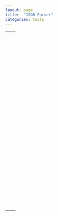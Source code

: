 ```yaml
---
layout: page
title:  "JSON Parser"
categories: tools
---
```


<link rel="stylesheet" type="text/css" href="/css/jsoneditor.min.css">

<table border="0" style="width:100%">
	<tr>
		<td colspan="2">
			<div id="errorMessage" style="font-weight: 700; color: #fdfdfd; border: 1px solid #D14; padding: 10px; margin-bottom: 5px;background: #D14; display:none"></div>
		</td>
	</tr>
	<tr>
		<td width="50%"><div id="jsoneditor" style="width: 100%; height: 550px;"></div></td>
		<td width="50%"><div id="jsonview" style="width: 100%; height: 550px;"></div></td>
	</tr>
</table>

<script type="text/javascript" src="/js/jsoneditor.js"></script>

<script>
var error = {
	show: function(mess) {
		document.getElementById('errorMessage').innerHTML = mess;
		document.getElementById('errorMessage').style.display = 'block';
	},

	hide: function() {
		document.getElementById('errorMessage').innerHTML = '';
		document.getElementById('errorMessage').style.display = 'none';
	}
}

var jsonEditorOptions = {
	mode: 'code',
	error: function (err) {
		error.show(err.toString());
	}, 
	change: function() {
		error.hide();

		if (jsoneditor) {
			try {
				jsonview.set(jsoneditor.get());
			} catch (e) {
				error.show(e)
				console.log(e)
			}
		}
	}
};

var jsonVoewOptions = {
	mode: 'view',
	modes: [ 'tree', 'view', 'form', 'code', 'text' ]
};

var jsoneditorContainer = document.getElementById("jsoneditor");
var jsonviewContainer = document.getElementById("jsonview");

// set json
var json = {
    "Array": [1, 2, 3],
    "Boolean": true,
    "Null": null,
    "Number": 123,
    "Object": {"a": "b", "c": 'd'},
    "String": "Hello World"
};

var jsoneditor = new JSONEditor(jsoneditorContainer, jsonEditorOptions, json);
var jsonview = new JSONEditor(jsonviewContainer, jsonVoewOptions, json);

</script>